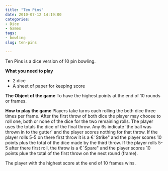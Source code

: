 ```yaml
---
title: "Ten Pins"
date: 2010-07-12 14:19:00
categories:
- Dice
- Games
tags:
- bowling
slug: ten-pins

---
```


Ten Pins is a dice version of 10 pin bowling.

<strong>What you need to play</strong>
<ul>
	<li>2 dice</li>
	<li>A sheet of paper for keeping score</li>
</ul>
<strong>The Object of the game</strong>
To have the highest points at the end of 10 rounds or frames.

<strong>How to play the game
</strong>Players take turns each rolling the both dice three times per frame.
After the first throw of both dice the player may choose to roll one, both or none of the dice for the two remaining rolls.
The player uses the totals the dice of the final throw.
Any 6s indicate 'the ball was thrown in to the gutter' and the player scores nothing for that throw.
If the player rolls 5-5 on there first throw it is a €˜Strike&quot; and the player scores 10 points plus the total of the dice made by the third throw.
If the player rolls 5-5 after there first roll, the throw is a €˜Spare&quot; and the player scores 10 points plue the total of the first throw on the next round (frame).

The player with the highest score at the end of 10 frames wins.
